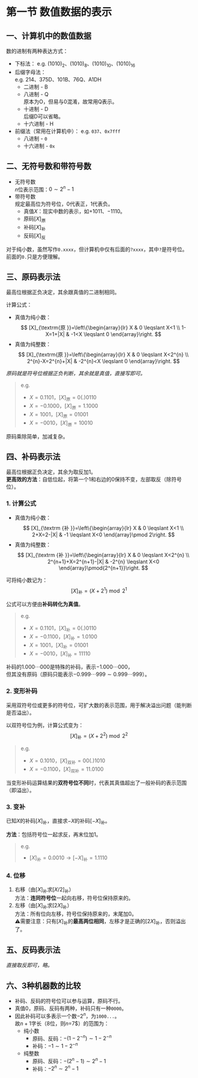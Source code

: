# 第一节 数值数据的表示

## 一、计算机中的数值数据

数的进制有两种表达方式：

* 下标法：
  e.g. $(1010)_2$、$(1010)_8$、$(1010)_{10}$、$(1010)_{16}$
* 后缀字母法：  
  e.g. 214、375D、101B、76Q、A1DH
  * 二进制 - B
  * 八进制 - Q  
    原本为O，但易与$0$混淆，故常用Q表示。
  * 十进制 - D  
    后缀D可以省略。
  * 十六进制 - H
* 前缀法（常用在计算机中）：
  e.g. `037`、`0x7fff`
  * 八进制 - `0`
  * 十六进制 - `0x`

## 二、无符号数和带符号数

* 无符号数  
  $n$位表示范围：$0 \sim 2^{n}-1$
* 带符号数  
  规定最高位为符号位，$0$代表正，$1$代表负。
  * 真值$X$：现实中数的表示，如$+1011$、$-1110$。
  * 原码$[X]_{\textrm{原}}$
  * 补码$[X]_{\textrm{补}}$
  * 反码$[X]_{\textrm{反}}$

对于纯小数，虽然写作`0.xxxx`，但计算机中仅有后面的`?xxxx`，其中`?`是符号位。  
前面的`0.`只是方便理解。

## 三、原码表示法

最高位根据正负决定，其余跟真值的二进制相同。

计算公式：

* 真值为纯小数：
  $$
  [X]_{\textrm{原 }}=\left\{\begin{array}{lr}
  X & 0 \leqslant X<1 \\
  1-X=1+|X| & -1<X \leqslant 0
  \end{array}\right.
  $$
* 真值为纯整数：
  $$
  [X]_{\textrm{原 }}=\left\{\begin{array}{lr}
  X & 0 \leqslant X<2^{n} \\
  2^{n}-X=2^{n}+|X| & -2^{n}<X \leqslant 0
  \end{array}\right.
  $$

*原码就是符号位根据正负判断，其余就是真值，直接写即可。*

> e.g.
>
> * $X=0.1101$，$[X]_{\textrm{原}}=0(.)0110$
> * $X=-0.1000$，$[X]_{\textrm{原}}=1.1000$
> * $X=1001$，$[X]_{\textrm{原}}=01001$
> * $X=-0010$，$[X]_{\textrm{原}}=10010$

原码乘除简单，加减复杂。

## 四、补码表示法

最高位根据正负决定，其余为取反加$1$。  
**更高效的方法**：自低位起，将第一个$1$和右边的$0$保持不变，左部取反（除符号位）。

### 1. 计算公式

* 真值为纯小数：
  $$
  [X]_{\textrm {补 }}=\left\{\begin{array}{lr}
  X & 0 \leqslant X<1 \\
  2+X=2-|X| & -1 \leqslant X<0
  \end{array}\pmod 2\right.
  $$
* 真值为纯整数：
  $$
  [X]_{\textrm {补 }}=\left\{\begin{array}{lr}
  X & 0 \leqslant X<2^{n} \\
  2^{n+1}+X=2^{n+1}-|X| & -2^{n} \leqslant X<0
  \end{array}\pmod{2^{n+1}}\right.
  $$

可将纯小数记为：
$$
[X]_\textrm{补}=(X+2^1)\bmod2^1
$$

公式可以方便由**补码转化为真值**。

> e.g.
>
> * $X=0.1101$，$[X]_{\textrm{补}}=0(.)0110$
> * $X=-0.1100$，$[X]_{\textrm{补}}=1.0100$
> * $X=1001$，$[X]_{\textrm{补}}=01001$
> * $X=-0010$，$[X]_{\textrm{补}}=11110$

补码的$1.000\cdots000$是特殊的补码，表示$-1.000\cdots000$，  
但其没有原码（原码只能表示$-0.999\cdots999\sim0.999\cdots999$）。

### 2. 变形补码

采用双符号位或更多的符号位，可扩大数的表示范围，用于解决溢出问题（能判断是否溢出）。  

以双符号位为例，计算公式变为：
$$
[X]_\textrm{补}=(X+2^2)\bmod2^2
$$

> e.g.
>
> * $X=0.1010$，$[X]_{\textrm{双补}}=00(.)1010$
> * $X=-0.1100$，$[X]_{\textrm{双补}}=11.0100$

当变形补码运算结果的**双符号位不同**时，代表其真值超出了一般补码的表示范围（即溢出）。

### 3. 变补

已知$X$的补码$[X]_{\textrm{补}}$，直接求$-X$的补码$[-X]_{\textrm{补}}$。

**方法**：包括符号位一起求反，再末位加1。

> e.g.
>
> * $[X]_\textrm{补}=0.0010\rightarrow[-X]_\textrm{补}=1.1110$

### 4. 位移

1. 右移（由$[X]_\textrm{补}$求$[X/2]_\textrm{补}$）  
   方法：**连同符号位**一起向右移，符号位保持原来的。
2. 左移（由$[X]_\textrm{补}$求$[2X]_\textrm{补}$）  
   方法：所有位向左移，符号位保持原来的，末尾加$0$。  
   ⚠需要注意：只有$[X]_\textrm{补}$的**最高两位相同**，左移才是正确的$[2X]_\textrm{补}$，否则溢出了。

## 五、反码表示法

*直接取反即可，略。*

## 六、3种机器数的比较

* 补码、反码的符号位可以参与运算，原码不行。
* 真值$0$，原码、反码有两种，补码只有一种`0000`。
* 因此补码可以多表示一个数$-2^n$，为`1000...`。  
  故$n+1$字长（8位，则$n=$7$）的范围为：
  * 纯小数
    * 原码、反码：$-(1-2^{-n})\sim1-2^{-n}$
    * 补码：$-1\sim1-2^{-n}$
  * 纯整数
    * 原码、反码：$-(2^{n}-1)\sim2^{n}-1$
    * 补码：$-2^{n}\sim2^{n}-1$
